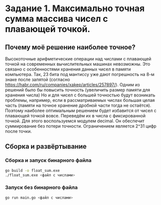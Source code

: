 # Задание 1. Максимально точная сумма массива чисел с плавающей точкой.

## Почему моё решение наиболее точное?

Высокоточные арифметические операции над числами с плавающей точкой на современных вычислительных машинах невозможны. Это связано с особенностями хранения данных чисел в памяти компьютера. Так, 23 бита под мантиссу уже дают погрешность на 8-м знаке после запятой (согласно https://habr.com/ru/companies/xakep/articles/257897/). Одним из решений было бы повысить точность (увеличить размер памяти для хранения числа) Но и для чисел с большей точностью будут возникать проблемы, например, если в рассматриваемых числах большая целая часть (памяти на точное хранение дробной части тогда не остаётся). Поэтому наиболее оптимальным решением будет избавится от чисел с плавающей точкой вовсе. Переведём их в числа с фиксированной точкой. Для этого воспользуемся модулем decimal. Он обеспечит суммирование без потери точности. Ограничением является 2^31 цифр после точки.

## Сборка и развёртывание
### Сборка и запуск бинарного файла
``` sh
go build -o float_sum.exe
./float_sum.exe <файл с числами>
```
### Запуск без бинарного файла
``` sh
go run main.go <файл с числами>
```